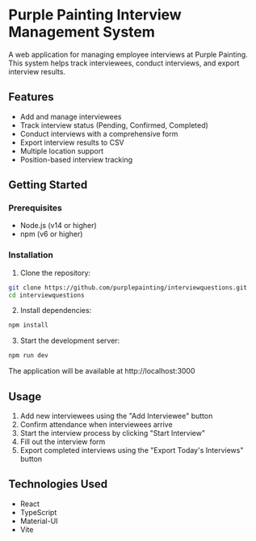 # Purple Painting Interview Management System

A web application for managing employee interviews at Purple Painting. This system helps track interviewees, conduct interviews, and export interview results.

## Features

- Add and manage interviewees
- Track interview status (Pending, Confirmed, Completed)
- Conduct interviews with a comprehensive form
- Export interview results to CSV
- Multiple location support
- Position-based interview tracking

## Getting Started

### Prerequisites

- Node.js (v14 or higher)
- npm (v6 or higher)

### Installation

1. Clone the repository:
```bash
git clone https://github.com/purplepainting/interviewquestions.git
cd interviewquestions
```

2. Install dependencies:
```bash
npm install
```

3. Start the development server:
```bash
npm run dev
```

The application will be available at http://localhost:3000

## Usage

1. Add new interviewees using the "Add Interviewee" button
2. Confirm attendance when interviewees arrive
3. Start the interview process by clicking "Start Interview"
4. Fill out the interview form
5. Export completed interviews using the "Export Today's Interviews" button

## Technologies Used

- React
- TypeScript
- Material-UI
- Vite 
